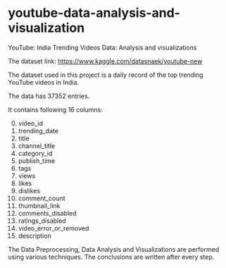 # youtube-data-analysis-and-visualization
YouTube: India Trending Videos Data:  Analysis and visualizations

The dataset link: https://www.kaggle.com/datasnaek/youtube-new

The dataset used in this project is a daily record of the top trending YouTube videos in India.

The data has 37352 entries.

It contains following 16 columns:

 0.   video_id                
 1.   trending_date                
 2.   title                    
 3.   channel_title                 
 4.   category_id                   
 5.   publish_time   
 6.   tags                        
 7.   views                      
 8.   likes                         
 9.   dislikes                         
 10.  comment_count                      
 11.  thumbnail_link                      
 12.  comments_disabled                    
 13.  ratings_disabled                     
 14.  video_error_or_removed            
 15.  description

The Data Preprocessing, Data Analysis and Visualizations are performed using various techniques.
The conclusions are written after every step.
